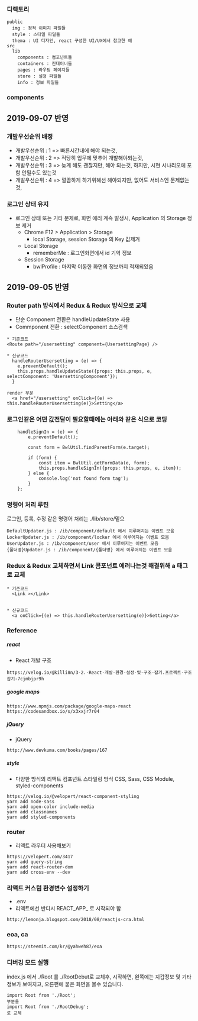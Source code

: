 
### 디렉토리
~~~
public
  img : 정적 이미지 파일들
  style : 스타일 파일들
  thema : UI 디자인, react 구성한 UI/UX에서 참고한 예
src
  lib
    components : 컴포넌트들
    containers : 컨테이너들
    pages : 라우팅 페이지들
    store : 설정 파일들
    info : 정보 파일들
~~~

### components

## 2019-09-07 반영
### 개발우선순위 배정
* 개발우선순위 : 1 => 빠른시간내에 해야 되는것,
* 개발우선순위 : 2 => 적당히 업무에 맞추어 개발해야되는것,
* 개발우선순위 : 3 => 늦게 해도 괜찮지만, 해야 되는것, 하지만, 시현 시나리오에 포함 안될수도 있는것
* 개발우선순위 : 4 => 깔끔하게 하기위해선 해야되지만, 없어도 서비스엔 문제없는것,

### 로그인 상태 유지
* 로그인 상태 또는 기타 문제로, 화면 에러 계속 발생시, Application 의 Storage 정보 제거
  - Chrome F12 > Application > Storage
    * local Storage, session Storage 의 Key 값제거
  - Local Storage
    * rememberMe : 로그인화면에서 id 기억 정보
  - Session Storage
    * bwlProfile : 마지막 이동한 화면의 정보까지 적재되있음

## 2019-09-05 반영
### Router path 방식에서 Redux & Redux 방식으로 교체
* 단순 Component 전환은 handleUpdateState 사용
* Commponent 전환 : selectComponent 소스검색
~~~
* 기존코드
<Route path="/usersetting" component={UsersettingPage} />

* 신규코드
  handleRouterUsersetting = (e) => {
    e.preventDefault();
    this.props.handleUpdateState({props: this.props, e, selectComponent: 'UsersettingComponent'});
  }

render 부분
  <a href="/usersetting" onClick={(e) => this.handleRouterUsersetting(e)}>Setting</a>
~~~

### 로그인같은 어떤 값전달이 필요할때에는 아래와 같은 식으로 코딩
~~~
    handleSignIn = (e) => {
        e.preventDefault();

        const form = BwlUtil.findParentForm(e.target);

        if (form) {
            const item = BwlUtil.getFormData(e, form);
            this.props.handleSignIn({props: this.props, e, item});
        } else {
            console.log('not found form tag');
        }
    };
~~~

### 명령어 처리 루틴
로그인, 등록, 수정 같은 명령어 처리는 ./lib/store/밑으
~~~
DefaultUpdater.js : /ib/component/default 에서 이루어지는 이벤트 모음
LockerUpdater.js : /ib/component/locker 에서 이루어지는 이벤트 모음
UserUpdater.js : /ib/component/user 에서 이루어지는 이벤트 모음
{폴더명}Updater.js : /ib/component/{폴더명} 에서 이루어지는 이벤트 모음
~~~

### Redux & Redux 교체하면서 Link 콤포넌트 에러나는것 해결위해 a 태그로 교체
~~~
* 기존코드
  <Link ></Link>


* 신규코드
  <a onClick={(e) => this.handleRouterUsersetting(e)}>Setting</a>
~~~

### Reference

##### react
* React 개발 구조
~~~
https://velog.io/@killi8n/3-2.-React-개발-환경-설정-및-구조-잡기.프로젝트-구조잡기-7cjmbjpr9h
~~~

##### google maps
~~~
https://www.npmjs.com/package/google-maps-react
https://codesandbox.io/s/x3xxjr7r04
~~~

##### jQuery
* jQuery
~~~
http://www.devkuma.com/books/pages/167
~~~

##### style
* 다양한 방식의 리액트 컴포넌트 스타일링 방식 CSS, Sass, CSS Module, styled-components
~~~
https://velog.io/@velopert/react-component-styling
yarn add node-sass
yarn add open-color include-media 
yarn add classnames
yarn add styled-components
~~~

### router
* 리액트 라우터 사용해보기
~~~
https://velopert.com/3417
yarn add query-string
yarn add react-router-dom
yarn add cross-env --dev
~~~

### 리액트 커스텀 환경변수 설정하기
* .env
* 리액트에선 반디시 REACT_APP_  로 시작되야 함
~~~
http://lemonja.blogspot.com/2018/08/reactjs-cra.html
~~~

### eoa, ca
~~~
https://steemit.com/kr/@yahweh87/eoa
~~~

### 디버깅 모드 실행
index.js 에서 ./Root 를 ./RootDebut로 교체후, 시작하면,
왼쪽에는 지갑정보 및 기타 정보가 보여지고, 오른편에 붙은 화면을 볼수 있습니다.
~~~
import Root from './Root';
부분을
import Root from './RootDebug';
로 교체
~~~
